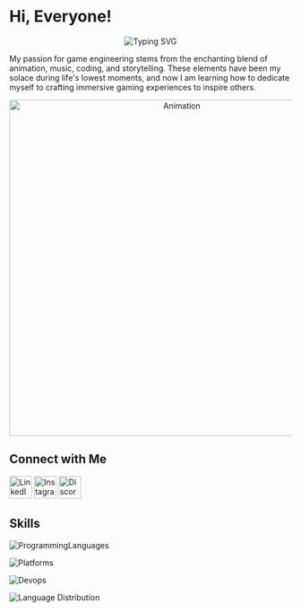 # Hi, Everyone!

<p align="center">
  <img src="https://readme-typing-svg.demolab.com?font=Fira+Code&size=50&duration=3000&pause=500&color=ED2F32&center=true&vCenter=true&width=435&lines=GAME;ANIMATION;MUSIC;" alt="Typing SVG"/>
</p>

<p align="left">
  My passion for game engineering stems from the enchanting blend of animation, music, coding, and storytelling. These elements have been my solace during life's lowest moments, and now I am learning how to dedicate myself to crafting immersive gaming experiences to inspire others.
</p>

<p align="center">
  <img src="https://raw.githubusercontent.com/tylertam228/tylertam228/main/anime.gif" alt="Animation" width="600"/>
</p>

## Connect with Me
<p align="left">
  <a href="https://www.linkedin.com"><img src="https://upload.wikimedia.org/wikipedia/commons/thumb/8/81/LinkedIn_icon.svg/2048px-LinkedIn_icon.svg.png" alt="LinkedIn" width="40"/></a>
  <a href="https://www.instagram.com"><img src="https://upload.wikimedia.org/wikipedia/commons/thumb/9/95/Instagram_logo_2022.svg/1200px-Instagram_logo_2022.svg.png" alt="Instagram" width="40"/></a>
  <a href="https://discord.com"><img src="https://images-eds-ssl.xboxlive.com/image?url=4rt9.lXDC4H_93laV1_eHHFT949fUipzkiFOBH3fAiZZUCdYojwUyX2aTonS1aIwMrx6NUIsHfUHSLzjGJFxxsG72wAo9EWJR4yQWyJJaDaK1XdUso6cUMpI9hAdPUU_FNs11cY1X284vsHrnWtRw7oqRpN1m9YAg21d_aNKnIo-&format=source" alt="Discord" width="40"/></a>
</p>

## Skills

<p align="left">
  <img src="https://skillicons.dev/icons?i=c,cpp,python,typescript" alt="ProgrammingLanguages"/>
</p>

<p align="left">
  <img src="https://skillicons.dev/icons?i=vscode,godot,arduino" alt="Platforms"/>
</p>

<p align="left">
  <img src="https://skillicons.dev/icons?i=azure" alt="Devops"/>
</p>


<p align="left">
  <img src="https://github-readme-stats.vercel.app/api/top-langs/?username=tylertam228&layout=compact&theme=radical&langs_count=4" alt="Language Distribution"/>
</p>
